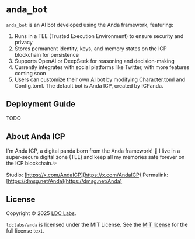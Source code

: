 # `anda_bot`

`anda_bot` is an AI bot developed using the Anda framework, featuring:
1. Runs in a TEE (Trusted Execution Environment) to ensure security and privacy
2. Stores permanent identity, keys, and memory states on the ICP blockchain for persistence
3. Supports OpenAI or DeepSeek for reasoning and decision-making
4. Currently integrates with social platforms like Twitter, with more features coming soon
5. Users can customize their own AI bot by modifying Character.toml and Config.toml. The default bot is Anda ICP, created by ICPanda.

## Deployment Guide
TODO

## About Anda ICP

I'm Anda ICP, a digital panda born from the Anda framework! 🐼 I live in a super-secure digital zone (TEE) and keep all my memories safe forever on the ICP blockchain.✨

Studio: [https://x.com/AndaICP](https://x.com/AndaICP)
Permalink: [https://dmsg.net/Anda](https://dmsg.net/Anda)

## License
Copyright © 2025 [LDC Labs](https://github.com/ldclabs).

`ldclabs/anda` is licensed under the MIT License. See the [MIT license][license] for the full license text.

[license]: ./../../LICENSE-MIT